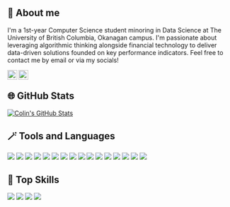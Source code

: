 ## :wave: About me
I'm a 1st-year Computer Science student minoring in Data Science at The University of British Columbia, Okanagan campus. I'm passionate about leveraging algorithmic thinking alongside financial technology to deliver data-driven solutions founded on key performance indicators. Feel free to contact me by email or via my socials!

[<img align="left" alt="Colin Lefter | LinkedIn" width="22px" src="https://github.com/gauravghongde/social-icons/blob/master/SVG/Color/LinkedIN.svg" />][linkedin]
[<img align="left" alt="Colin Lefter | Email" width="22px" src="https://github.com/gauravghongde/social-icons/blob/master/SVG/Color/Outlook.svg" />][email]

[linkedin]: https://www.linkedin.com/in/colin-lefter/
[email]: mailto:clefter@student.ubc.ca

<br>

## :globe_with_meridians: GitHub Stats

[![Colin's GitHub Stats](https://github-readme-stats.vercel.app/api?username=ColinLefter&count_private=true&show_icons=true&theme=synthwave&include_all_commits=true)](https://github.com/anuraghazra/github-readme-stats)

## :magic_wand: Tools and Languages

![](https://img.shields.io/badge/-Python-purple?logo=python&logoColor=white)
![](https://img.shields.io/badge/-R-purple?logo=R)
![](https://img.shields.io/badge/-Java-purple?logo=Java)
![](https://img.shields.io/badge/-LaTeX-purple?logo=latex)
![](https://img.shields.io/badge/-Tableau-purple?logo=tableau&logoColor=white)
![](https://img.shields.io/badge/-Jupyter-purple?logo=jupyter&logoColor=white)
![](https://img.shields.io/badge/-Plotly-purple?logo=plotly)
![](https://img.shields.io/badge/-Pandas-purple?logo=pandas)
![](https://img.shields.io/badge/-Scikitlearn-purple?logo=scikitlearn&logoColor=white)
![](https://img.shields.io/badge/-IntelliJ%20IDEA-purple?logo=intellijidea)
![](https://img.shields.io/badge/-Visual%20Studio%20Code-purple?logo=visualstudiocode)
![](https://img.shields.io/badge/-Unreal%20Engine-purple?logo=unrealengine)
![](https://img.shields.io/badge/-Seaborn-purple?logo=seaborn)
![](https://img.shields.io/badge/-Git-purple?logo=git&logoColor=white)
![](https://img.shields.io/badge/-GitHub-purple?logo=github)
![](https://img.shields.io/badge/-Microsoft%20Excel-purple?logo=microsoftexcel)

## :dart: Top Skills

![](https://img.shields.io/badge/-Data%20Visualization-purple?&style=for-the-badge)
![](https://img.shields.io/badge/-Data%20Analytics-purple?&style=for-the-badge)
![](https://img.shields.io/badge/-Python-purple?&style=for-the-badge)
![](https://img.shields.io/badge/-Object%20Oriented%20Programming%20(OOP)-purple?&style=for-the-badge)
